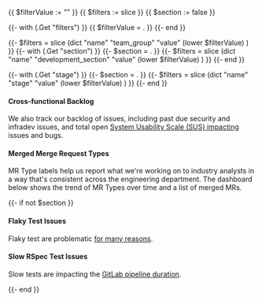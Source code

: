 {{ $filterValue := "" }}
{{ $filters := slice }}
{{ $section := false }}

{{- with (.Get "filters") }}
  {{ $filterValue = . }}
{{- end }}

{{- $filters =  slice (dict "name" "team_group" "value" (lower $filterValue) ) }}
{{- with (.Get "section") }}
    {{- $section = . }}
    {{- $filters =  slice (dict "name" "development_section" "value" (lower $filterValue) ) }}
{{- end }}

{{- with (.Get "stage") }}
    {{- $section = . }}
    {{- $filters =  slice (dict "name" "stage" "value" (lower $filterValue) ) }}
{{- end }}

#### Cross-functional Backlog

We also track our backlog of issues, including past due security and infradev issues, and total open [System Usability Scale (SUS) impacting](/handbook/engineering/quality/issue-triage/#sus-impacting) issues and bugs.

#### Merged Merge Request Types

MR Type labels help us report what we're working on to industry analysts in a way that's consistent across the engineering department. The dashboard below shows the trend of MR Types over time and a list of merged MRs.

{{- if not $section }}

#### Flaky Test Issues

Flaky test are problematic [for many reasons](/handbook/engineering/infrastructure/engineering-productivity/flaky-tests/).

#### Slow RSpec Test Issues

Slow tests are impacting the [GitLab pipeline duration](https://docs.gitlab.com/ee/development/pipelines/index.html).

{{- end }}
